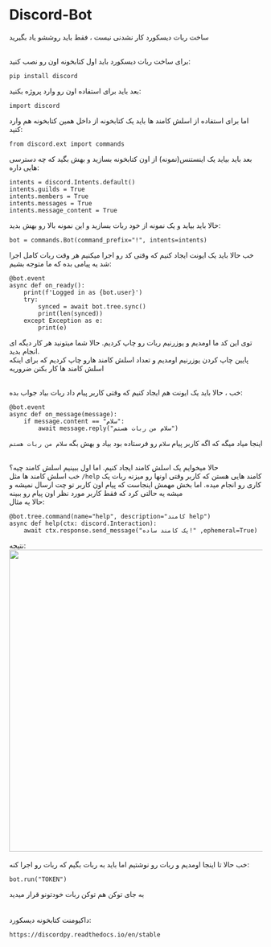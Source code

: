 # Discord-Bot
ساخت ربات دیسکورد کار نشدنی نیست ، فقط باید روششو یاد بگیرید <br><br>

برای ساخت ربات دیسکورد باید اول کتابخونه اون رو نصب کنید: <br>
```
pip install discord
```
بعد باید برای استفاده اون رو وارد پروژه بکنید:
```
import discord
```
اما برای استفاده از اسلش کامند ها باید یک کتابخونه از داخل همین کتابخونه هم وارد کنید:
```
from discord.ext import commands
```
بعد باید بیاید یک اینستنس(نمونه) از اون کتابخونه بسازید و بهش بگید که چه دسترسی هایی داره:
```
intents = discord.Intents.default()
intents.guilds = True
intents.members = True
intents.messages = True
intents.message_content = True
```
حالا باید بیاید و یک نمونه از خود ربات بسازید و این نمونه بالا رو بهش بدید:
```
bot = commands.Bot(command_prefix="!", intents=intents)
```
خب حالا باید یک ایونت ایجاد کنیم که وقتی کد رو اجرا میکنیم هر وقت ربات کامل اجرا شد یه پیامی بده که ما متوجه بشیم:
```
@bot.event
async def on_ready():
    print(f'Logged in as {bot.user}')
    try:
        synced = await bot.tree.sync()
        print(len(synced))
    except Exception as e:
        print(e)
```
توی این کد ما اومدیم و یوزرنیم ربات رو چاپ کردیم. حالا شما میتونید هر کار دیگه ای انجام بدید.<br>
پایین چاپ کردن یوزرنیم اومدیم و تعداد اسلش کامند هارو چاپ کردیم که برای اینکه اسلش کامند ها کار بکنن ضروریه <br><br>

خب ، حالا باید یک ایونت هم ایجاد کنیم که وقتی کاربر پیام داد ربات بیاد جواب بده:
```
@bot.event
async def on_message(message):
    if message.content == "سلام":
        await message.reply("سلام من ربات هستم")
```
اینجا میاد میگه که اگه کاربر پیام `سلام` رو فرستاده بود بیاد و بهش بگه `سلام من ربات هستم`<br><br>

حالا میخوایم یک اسلش کامند ایجاد کنیم. اما اول ببینیم اسلش کامند چیه؟<br>
خب اسلش کامند ها مثل `/help` کامند هایی هستن که کاربر وقتی اونها رو میزنه ربات یک کاری رو انجام میده. اما بخش مهمش اینجاست که پیام اون کاربر تو چت ارسال نمیشه و میشه یه حالتی کرد که فقط کاربر مورد نظر اون پیام رو ببینه<br>
حالا یه مثال:
```
@bot.tree.command(name="help", description="کامند help")
async def help(ctx: discord.Interaction):
    await ctx.response.send_message("یک کامند ساده!" ,ephemeral=True)
```
نتیجه:<br>
<img src="https://s8.uupload.ir/files/bot_wbs.png" width="1000" height="600" />
<br><br>
خب حالا تا اینجا اومدیم و ربات رو نوشتیم اما باید به ربات بگیم که ربات رو اجرا کنه:
```
bot.run("TOKEN")
```
به جای توکن هم توکن ربات خودتونو قرار میدید 
<br><br><br>
داکیومنت کتابخونه دیسکورد:
```
https://discordpy.readthedocs.io/en/stable
```

